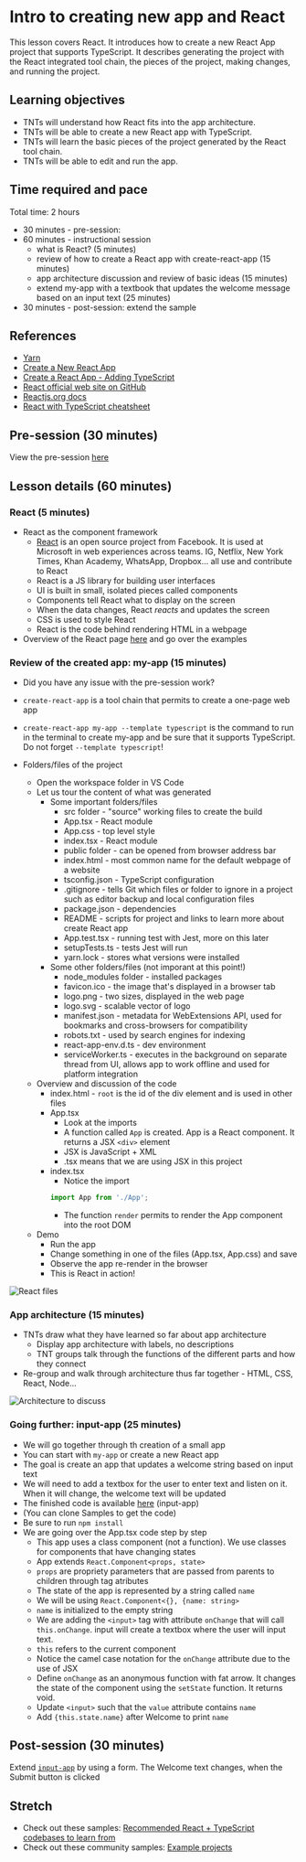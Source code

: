 # Intro to creating new app and React

This lesson covers React. It introduces how to create a new React App project that supports TypeScript. It describes generating the project with the React integrated tool chain, the pieces of the project, making changes, and running the project.

## Learning objectives

* TNTs will understand how React fits into the app architecture.
* TNTs will be able to create a new React app with TypeScript.
* TNTs will learn the basic pieces of the project generated by the React tool chain.
* TNTs will be able to edit and run the app.

## Time required and pace

Total time: 2 hours

* 30 minutes - pre-session: 
* 60 minutes - instructional session 
  * what is React? (5 minutes)
  * review of how to create a React app with create-react-app (15 minutes)
  * app architecture discussion and review of basic ideas (15 minutes)
  * extend my-app with a textbook that updates the welcome message based on an input text (25 minutes)
* 30 minutes - post-session: extend the sample

## References

* [Yarn](https://www.npmjs.com/package/yarn)
* [Create a New React App](https://reactjs.org/docs/create-a-new-react-app.html)
* [Create a React App - Adding TypeScript](https://create-react-app.dev/docs/adding-typescript/)
* [React official web site on GitHub](https://github.com/facebook/react) 
* [Reactjs.org docs](https://reactjs.org/docs)
* [React with TypeScript cheatsheet](https://react-typescript-cheatsheet.netlify.app)

## Pre-session (30 minutes)

View the pre-session [here](https://github.com/tnt-summer-academy/Curriculum/wiki/%5BENG1.3%5D-Intro-to-React)

## Lesson details (60 minutes)

### React (5 minutes)

* React as the component framework
  * [React](https://github.com/facebook/react) is an open source project from Facebook. It is used at Microsoft in web experiences across teams. IG, Netflix, New York Times, Khan Academy, WhatsApp, Dropbox... all use and contribute to React
  * React is a JS library for building user interfaces
  * UI is built in small, isolated pieces called components
  * Components tell React what to display on the screen
  * When the data changes, React *reacts* and updates the screen
  * CSS is used to style React
  * React is the code behind rendering HTML in a webpage
* Overview of the React page [here](https://reactjs.org) and go over the examples

### Review of the created app: my-app (15 minutes)

* Did you have any issue with the pre-session work?

* `create-react-app` is a tool chain that permits to create a one-page web app

* `create-react-app my-app --template typescript` is the command to run in the terminal to create my-app and be sure that it supports TypeScript. Do not forget `--template typescript`!

* Folders/files of the project
  * Open the workspace folder in VS Code
  * Let us tour the content of what was generated
    * Some important folders/files
      * src folder - "source" working files to create the build
      * App.tsx - React module
      * App.css - top level style
      * index.tsx - React module
      * public folder - can be opened from browser address bar
      * index.html - most common name for the default webpage of a website
      * tsconfig.json - TypeScript configuration
      * .gitignore - tells Git which files or folder to ignore in a project such as editor backup and local configuration files
      * package.json - dependencies
      * README - scripts for project and links to learn more about create React app
      * App.test.tsx - running test with Jest, more on this later
      * setupTests.ts - tests Jest will run
      * yarn.lock - stores what versions were installed
    * Some other folders/files (not imporant at this point!)
      * node_modules folder - installed packages
      * favicon.ico - the image that's displayed in a browser tab
      * logo.png - two sizes, displayed in the web page
      * logo.svg - scalable vector of logo
      * manifest.json - metadata for WebExtensions API, used for bookmarks and cross-browsers for compatibility
      * robots.txt - used by search engines for indexing
      * react-app-env.d.ts - dev environment
      * serviceWorker.ts - executes in the background on separate thread from UI, allows app to work offline and used for platform integration
  * Overview and discussion of the code
    * index.html - `root` is the id of the div element and is used in other files
    * App.tsx
      * Look at the imports  
      * A function called `App` is created. App is a React component. It returns a JSX `<div>` element
      * JSX is JavaScript + XML
      * .tsx means that we are using JSX in this project
    * index.tsx
        * Notice the import 
        ```typescript
        import App from './App';
        ```
        * The function `render` permits to render the App component into the root DOM 
  * Demo 
    * Run the app
    * Change something in one of the files (App.tsx, App.css) and save 
    * Observe the app re-render in the browser
    * This is React in action!
    

![React files](https://github.com/tnt-summer-academy/Curriculum/blob/main/Week%201/%5BENG1.3%5Dreactfiles.png)

### App architecture (15 minutes)

* TNTs draw what they have learned so far about app architecture
  * Display app architecture with labels, no descriptions
  * TNT groups talk through the functions of the different parts and how they connect
* Re-group and walk through architecture thus far together - HTML, CSS, React, Node...

![Architecture to discuss](https://github.com/tnt-summer-academy/Curriculum/blob/main/Week%201/BasicArchitecture.png)

### Going further: input-app (25 minutes)

* We will go together through th creation of a small app 
* You can start with `my-app` or create a new React app
* The goal is create an app that updates a welcome string based on input text
* We will need to add a textbox for the user to enter text and listen on it. When it will change, the welcome text will be updated
* The finished code is available [here](https://github.com/tnt-summer-academy/Samples/tree/main/Week_1/input-app) (input-app)
* (You can clone Samples to get the code)
* Be sure to run `npm install` 
* We are going over the App.tsx code step by step
  * This app uses a class component (not a function). We use classes for components that have changing states
  * App extends `React.Component<props, state>`
  * `props` are propriety parameters that are passed from parents to children through tag atributes
  * The state of the app is represented by a string called `name`
  * We will be using `React.Component<{}, {name: string>`
  * `name` is initialized to the empty string
  * We are adding the `<input>` tag with attribute `onChange` that will call `this.onChange`. input will create a textbox where the user will input text.
  * `this` refers to the current component
  * Notice the camel case notation for the `onChange` attribute due to the use of JSX
  * Define `onChange` as an anonymous function with fat arrow. It changes the state of the component using the `setState` function. It returns void. 
  * Update `<input>` such that the `value` attribute contains `name` 
  * Add `{this.state.name}` after Welcome to print `name`

## Post-session (30 minutes)

Extend [`input-app`](https://github.com/tnt-summer-academy/Samples/tree/main/Week_1) by using a form. The Welcome text changes, when the Submit button is clicked

## Stretch

* Check out these samples: [Recommended React + TypeScript codebases to learn from](https://react-typescript-cheatsheet.netlify.app/docs/basic/recommended/resources)
* Check out these community samples: [Example projects](https://reactjs.org/community/examples.html)
